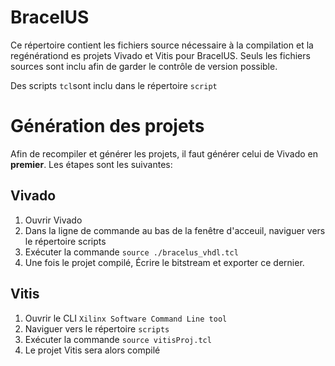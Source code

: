 # BracelUS 

Ce répertoire contient les fichiers source nécessaire à la compilation et la regénérationd es projets Vivado et Vitis pour BracelUS. Seuls les fichiers sources sont inclu afin de garder le contrôle de version possible.

Des scripts `tcl`sont inclu dans le répertoire `script`

# Génération des projets

Afin de recompiler et générer les projets, il faut générer celui de Vivado en **premier**. Les étapes sont les suivantes:

## Vivado

1. Ouvrir Vivado
2. Dans la ligne de commande au bas de la fenêtre d'acceuil, naviguer vers le répertoire scripts
3. Exécuter la commande `source ./bracelus_vhdl.tcl`
4. Une fois le projet compilé, Écrire le bitstream et exporter ce dernier.

## Vitis

1. Ouvrir le CLI `Xilinx Software Command Line tool`
2. Naviguer vers le répertoire `scripts`
3. Exécuter la commande `source vitisProj.tcl`
4. Le projet Vitis sera alors compilé